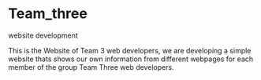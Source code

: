 # Team_three
website development

This is the Website of Team 3 web developers, we are developing a simple website thats shows our own information from different webpages for each member of the group Team Three web developers.